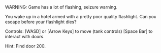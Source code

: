 WARNING: Game has a lot of flashing, seizure warning.

You wake up in a hotel armed with a pretty poor quality flashlight. Can you escape before your flashlight dies?

Controls:
[WASD] or [Arrow Keys] to move (tank controls)
[Space Bar] to interact with doors

Hint: Find door 200.